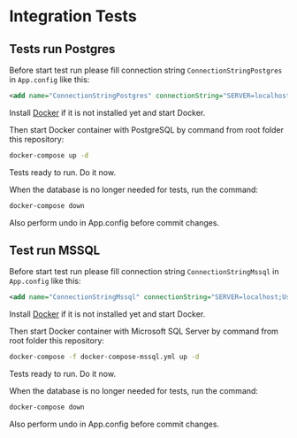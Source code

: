 ﻿# Integration Tests

## Tests run Postgres

Before start test run please fill connection string `ConnectionStringPostgres` in `App.config` like this:

```xml
<add name="ConnectionStringPostgres" connectionString="SERVER=localhost;User ID=postgres;Password=p@ssw0rd;Port=5432;" />
```
Install [Docker](https://docker.com) if it is not installed yet and start Docker.

Then start Docker container with PostgreSQL by command from root folder this repository:

```sh
docker-compose up -d
```

Tests ready to run. Do it now.

When the database is no longer needed for tests, run the command:

```sh
docker-compose down
```

Also perform undo in App.config before commit changes.

## Test run MSSQL

Before start test run please fill connection string `ConnectionStringMssql` in `App.config` like this:

```xml
<add name="ConnectionStringMssql" connectionString="SERVER=localhost;User ID=sa;Password=p@ssw0rd;" />
```

Install [Docker](https://docker.com) if it is not installed yet and start Docker.

Then start Docker container with Microsoft SQL Server by command from root folder this repository:

```sh
docker-compose -f docker-compose-mssql.yml up -d
```

Tests ready to run. Do it now.

When the database is no longer needed for tests, run the command:

```sh
docker-compose down
```

Also perform undo in App.config before commit changes.